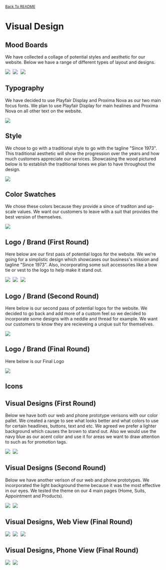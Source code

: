 <small>[Back To README](https://github.com/maubanel/bnb) </small>

# Visual Design 

## Mood Boards

We have collected a collage of potential styles and aesthetic for our website. Below we have a range of different types of layout and designs.

<kbd>
   <img src="Images/moodboard1.jpg">
 </kbd>
 <kbd>
   <img src="Images/moodboard2.jpg">
 </kbd>
 <kbd>
   <img src="Images/moodboard3.jpg">
 </kbd>



## Typography

We have decided to use Playfair Display and Proxima Nova as our two main focus fonts. We plan to use Playfair Display for main healines and Proxima Nova on all other text on the website.

<kbd>
   <img src="Images/Typography.png">
 </kbd>
 

## Style

We chose to go with a traditional style to go with the tagline "Since 1973". This traditional aesthetic will show the progression over the years and how much customers appreciate our services. Showcasing the wood pictured below is to establish the traditional tones we plan to have throughout the design.

<kbd>
   <img src="Images/Traditional.png">
 </kbd>

## Color Swatches

We chose these colors because they provide a since of traditon and up-scale values. We want our customers to leave with a suit that provides the best version of themselves. 

<kbd>
   <img src="Images/colorpallet.jpg">
 </kbd>
 
## Logo / Brand (First Round)

Here below are our first pass of potential logos for the website. We we're going for a simplistic design which showcases our business's mission and tagline "Since 1973". Also, incorporating some suit accessories like a bow tie or vest to the logo to help make it stand out.

<kbd>
   <img src="Images/BrownSuitLogo.jpg">
 </kbd>
 <kbd>
   <img src="Images/BrownSuitLogo2.jpg">
 </kbd>
 <kbd>
   <img src="Images/BrownSuitLogo3.jpg">
 </kbd>
 
 ## Logo / Brand (Second Round)
 
 Here below is our second pass of potential logos for the website. We decided to go back and add more of a custom feel so we   decided to incorporate some designs with a neddle and thread for example. We want our customers to know they are recieveing a unqiue suit for themselves.
 
  <kbd>
   <img src="Images/Logo_BrownSuits_D02.png">
 </kbd>
 
  ## Logo / Brand (Final Round)

Here below is our Final Logo

   <kbd>
   <img src="Images/FinalLogo.jpg">
 </kbd>
 
 
## Icons

 
## Visual Designs (First Round)

Below we have both our web and phone prototype verisons with our color pallet. We created a range to see what looks better and what colors to use for certain headlines, buttons, text and etc. We agreed we prefer a lighter background which causes the brown to stand out. Also we would use the navy blue as our acent color and use it for areas we want to draw attention to such as for promotion tags.

<kbd>
   <img src="Images/BrownSuitDesignTest.jpg">
 </kbd>
 
<kbd>
   <img src="Images/phonescreen.png">
 </kbd>


## Visual Designs (Second Round)

Below we have another verison of our web and phone prototypes. We incorporated the light background theme because it was the most effective in our eyes. We tested the theme on our 4 main pages (Home, Suits, Appointment and Products).

<kbd>
   <img src="Images/WebDesign4.jpg">
 </kbd>
 
<kbd>
   <img src="Images/Updated Phone Flow.png">
 </kbd>
 
## Visual Designs, Web View (Final Round)
 <kbd>
   <img src="Images/DMRound21.jpg">
 </kbd>
  <kbd>
   <img src="Images/DMRound22.jpg">
 </kbd>
  <kbd>
   <img src="Images/DMRound23.jpg">
 </kbd>
 
## Visual Designs, Phone View (Final Round)
  <kbd>
   <img src="Images/phoneMockR21.jpg">
 </kbd>
 <kbd>
   <img src="Images/phoneMockR22.jpg">
 </kbd>
